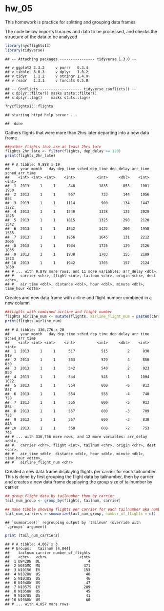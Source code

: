 hw\_05
================

This homework is practice for splitting and grouping data frames

The code below imports libraries and data to be processed, and checks
the structure of the data to be analyzed

``` r
library(nycflights13)
library(tidyverse)
```

    ## -- Attaching packages ---------------- tidyverse 1.3.0 --

    ## v ggplot2 3.3.2     v purrr   0.3.4
    ## v tibble  3.0.3     v dplyr   1.0.2
    ## v tidyr   1.1.2     v stringr 1.4.0
    ## v readr   1.3.1     v forcats 0.5.0

    ## -- Conflicts ------------------- tidyverse_conflicts() --
    ## x dplyr::filter() masks stats::filter()
    ## x dplyr::lag()    masks stats::lag()

``` r
?nycflights13::flights
```

    ## starting httpd help server ...

    ##  done

Gathers flights that were more than 2hrs later departing into a new data
frame

``` r
##gather flights that are at least 2hrs late
flights_2hr_late <- filter(flights, dep_delay >= 120)
print(flights_2hr_late)
```

    ## # A tibble: 9,888 x 19
    ##     year month   day dep_time sched_dep_time dep_delay arr_time sched_arr_time
    ##    <int> <int> <int>    <int>          <int>     <dbl>    <int>          <int>
    ##  1  2013     1     1      848           1835       853     1001           1950
    ##  2  2013     1     1      957            733       144     1056            853
    ##  3  2013     1     1     1114            900       134     1447           1222
    ##  4  2013     1     1     1540           1338       122     2020           1825
    ##  5  2013     1     1     1815           1325       290     2120           1542
    ##  6  2013     1     1     1842           1422       260     1958           1535
    ##  7  2013     1     1     1856           1645       131     2212           2005
    ##  8  2013     1     1     1934           1725       129     2126           1855
    ##  9  2013     1     1     1938           1703       155     2109           1823
    ## 10  2013     1     1     1942           1705       157     2124           1830
    ## # ... with 9,878 more rows, and 11 more variables: arr_delay <dbl>,
    ## #   carrier <chr>, flight <int>, tailnum <chr>, origin <chr>, dest <chr>,
    ## #   air_time <dbl>, distance <dbl>, hour <dbl>, minute <dbl>, time_hour <dttm>

Creates and new data frame with airline and flight number combined in a
new column

``` r
##flights with combined airline and flight number
flights_airline_num <- mutate(flights, airline_flight_num = paste0(carrier, flight))
print(flights_airline_num)
```

    ## # A tibble: 336,776 x 20
    ##     year month   day dep_time sched_dep_time dep_delay arr_time sched_arr_time
    ##    <int> <int> <int>    <int>          <int>     <dbl>    <int>          <int>
    ##  1  2013     1     1      517            515         2      830            819
    ##  2  2013     1     1      533            529         4      850            830
    ##  3  2013     1     1      542            540         2      923            850
    ##  4  2013     1     1      544            545        -1     1004           1022
    ##  5  2013     1     1      554            600        -6      812            837
    ##  6  2013     1     1      554            558        -4      740            728
    ##  7  2013     1     1      555            600        -5      913            854
    ##  8  2013     1     1      557            600        -3      709            723
    ##  9  2013     1     1      557            600        -3      838            846
    ## 10  2013     1     1      558            600        -2      753            745
    ## # ... with 336,766 more rows, and 12 more variables: arr_delay <dbl>,
    ## #   carrier <chr>, flight <int>, tailnum <chr>, origin <chr>, dest <chr>,
    ## #   air_time <dbl>, distance <dbl>, hour <dbl>, minute <dbl>, time_hour <dttm>,
    ## #   airline_flight_num <chr>

Created a new data frame displaying flights per carrier for each
tailnumber. This is done by first grouping the flight data by
tailnumber, then by carrier and creates a new data frame desplaying the
group size of tailnumber by carrier

``` r
## group flight data by tailnumber then by carrier
tail_num_group <- group_by(flights, tailnum, carrier)

## make tibble showing flights per carrier for each tailnumber aka number_of_flights
tail_num_carriers = summarize(tail_num_group, number_of_flights = n() )
```

    ## `summarise()` regrouping output by 'tailnum' (override with `.groups` argument)

``` r
print (tail_num_carriers)
```

    ## # A tibble: 4,067 x 3
    ## # Groups:   tailnum [4,044]
    ##    tailnum carrier number_of_flights
    ##    <chr>   <chr>               <int>
    ##  1 D942DN  DL                      4
    ##  2 N0EGMQ  MQ                    371
    ##  3 N10156  EV                    153
    ##  4 N102UW  US                     48
    ##  5 N103US  US                     46
    ##  6 N104UW  US                     47
    ##  7 N10575  EV                    289
    ##  8 N105UW  US                     45
    ##  9 N107US  US                     41
    ## 10 N108UW  US                     60
    ## # ... with 4,057 more rows

